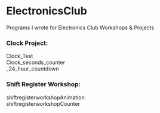 # ElectronicsClub
Programs I wrote for Electronics Club Workshops &amp; Projects

### Clock Project:

Clock_Test  
Clock_seconds_counter  
_24_hour_countdown  

### Shift Register Workshop:

shiftregisterworkshopAnimation  
shiftregisterworkshopCounter

